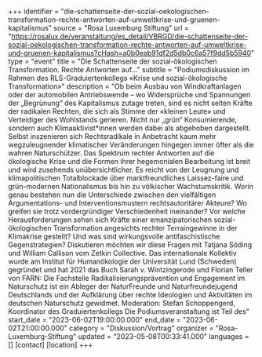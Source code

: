 +++
identifier = "die-schattenseite-der-sozial-oekologischen-transformation-rechte-antworten-auf-umweltkrise-und-gruenen-kapitalismus"
source = "Rosa Luxemburg Stiftung"
url = "https://rosalux.de/veranstaltung/es_detail/VBRGD/die-schattenseite-der-sozial-oekologischen-transformation-rechte-antworten-auf-umweltkrise-und-gruenen-kapitalismus?cHash=a0b0eab91df2d5db0c6a57f9dd5b5940"
type = "event"
title = "Die Schattenseite der sozial-ökologischen Transformation. Rechte Antworten auf…"
subtitle = "Podiumsdiskussion im Rahmen des RLS-Graduiertenkollegs «Krise und sozial-ökologische Transformation»"
description = "Ob beim Ausbau von Windkraftanlagen oder der automobilen Antriebswende – wo Widersprüche und Spannungen der „Begrünung“ des Kapitalismus zutage treten, sind es nicht selten Kräfte der radikalen Rechten, die sich als Stimme der «kleinen Leute» und Verteidiger des Wohlstands gerieren. Nicht nur „grün“ Konsumierende, sondern auch Klimaaktivist*innen werden dabei als abgehoben dargestellt. Selbst inszenieren sich Rechtsradikale in Anbetracht kaum mehr wegzuleugnender klimatischer Veränderungen hingegen immer öfter als die wahren Naturschützer.
Das Spektrum rechter Antworten auf die ökologische Krise und die Formen ihrer hegemonialen Bearbeitung ist breit und wird zusehends unübersichtlicher. Es reicht von der Leugnung und klimapolitischen Totalblockade über marktfreundliches Laissez-faire und grün-modernen Nationalismus bis hin zu völkischer Wachstumskritik. 
Worin genau bestehen nun die Unterschiede zwischen den vielfältigen Argumentations- und Interventionsmustern rechtsautoritärer Akteure? Wo greifen sie trotz vordergründiger Verschiedenheit ineinander? Vor welche Herausforderungen sehen sich Kräfte einer emanzipatorischen sozial-ökologischen Transformation angesichts rechter Terraingewinne in der Klimakrise gestellt? Und was sind wirkungsvolle antifaschistische Gegenstrategien? 
Diskutieren möchten wir diese Fragen mit
Tatjana Söding und William Callison vom Zetkin Collective. Das internationale Kollektiv wurde am Institut für Humanökologie der Universität Lund (Schweden) gegründet und hat 2021 das Buch 
Sarah v. Wintzingerode und Florian Teller von FARN: Die Fachstelle Radikalisierungsprävention und Engagement im Naturschutz ist ein Ableger der NaturFreunde und Naturfreundejugend Deutschlands und der Aufklärung über rechte Ideologien und Aktivitäten im deutschen Naturschutz gewidmet.
Moderation: Stefan Schoppengerd, Koordinator des Graduiertenkollegs 
Die Podiumsveranstaltung ist Teil des"
start_date = "2023-06-02T19:00:00.000"
end_date = "2023-06-02T21:00:00.000"
category = "Diskussion/Vortrag"
organizer = "Rosa-Luxemburg-Stiftung"
updated = "2023-05-08T00:33:41.000"
languages = []
[contact]
[location]
+++
